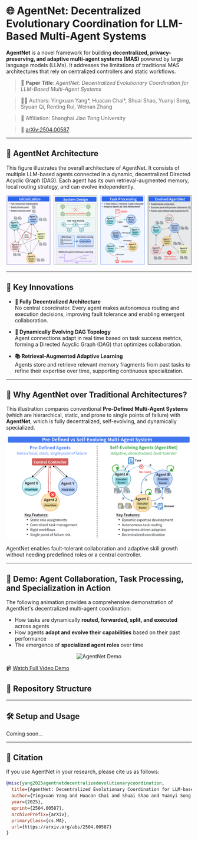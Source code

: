 # 🌐 AgentNet: Decentralized Evolutionary Coordination for LLM-Based Multi-Agent Systems

**AgentNet** is a novel framework for building **decentralized, privacy-preserving, and adaptive multi-agent systems (MAS)** powered by large language models (LLMs). It addresses the limitations of traditional MAS architectures that rely on centralized controllers and static workflows.

> 📄 **Paper Title**: *AgentNet: Decentralized Evolutionary Coordination for LLM-Based Multi-Agent Systems*

> 👨‍🔬 Authors: Yingxuan Yang*, Huacan Chai*, Shuai Shao, Yuanyi Song, Siyuan Qi, Renting Rui, Weinan Zhang

> 🏫 Affiliation: Shanghai Jiao Tong University

> 📎 [arXiv:2504.00587](https://arxiv.org/abs/2504.00587)

---
## 🧱 AgentNet Architecture

This figure illustrates the overall architecture of AgentNet. It consists of multiple LLM-based agents connected in a dynamic, decentralized Directed Acyclic Graph (DAG). Each agent has its own retrieval-augmented memory, local routing strategy, and can evolve independently.

<p align="center">
  <img src="./Figure/llutration of AgentNet.png" alt="AgentNet Architecture" width="700"/>
</p>

---

## 🚀 Key Innovations

- **🧠 Fully Decentralized Architecture**  
  No central coordinator. Every agent makes autonomous routing and execution decisions, improving fault tolerance and enabling emergent collaboration.

- **🔀 Dynamically Evolving DAG Topology**  
  Agent connections adapt in real time based on task success metrics, forming a Directed Acyclic Graph (DAG) that optimizes collaboration.

- **📚 Retrieval-Augmented Adaptive Learning**  
  Agents store and retrieve relevant memory fragments from past tasks to refine their expertise over time, supporting continuous specialization.


---
## 🧭 Why AgentNet over Traditional Architectures?

This illustration compares conventional **Pre-Defined Multi-Agent Systems** (which are hierarchical, static, and prone to single points of failure) with **AgentNet**, which is fully decentralized, self-evolving, and dynamically specialized.

<p align="center">
  <img src="./Figure/compare_systems.png" alt="Compare Systems" width="600"/>
</p>

AgentNet enables fault-tolerant collaboration and adaptive skill growth without needing predefined roles or a central controller.

---

## 🎥 Demo: Agent Collaboration, Task Processing, and Specialization in Action

The following animation provides a comprehensive demonstration of AgentNet's decentralized multi-agent coordination:
- How tasks are dynamically **routed, forwarded, split, and executed** across agents  
- How agents **adapt and evolve their capabilities** based on their past performance  
- The emergence of **specialized agent roles** over time


<p align="center">
  <img src="./Video/Recording_Agentnet.gif" alt="AgentNet Demo" width="400"/>
</p>

📹 [Watch Full Video Demo](./Video/Recording%202025-04-22%20235246%20(online-video-cutter.com).mp4)



## 📁 Repository Structure


---

## 🛠️ Setup and Usage

Coming soon...

---

## 📌 Citation

If you use AgentNet in your research, please cite us as follows:

```bibtex
@misc{yang2025agentnetdecentralizedevolutionarycoordination,
  title={AgentNet: Decentralized Evolutionary Coordination for LLM-based Multi-Agent Systems}, 
  author={Yingxuan Yang and Huacan Chai and Shuai Shao and Yuanyi Song and Siyuan Qi and Renting Rui and Weinan Zhang},
  year={2025},
  eprint={2504.00587},
  archivePrefix={arXiv},
  primaryClass={cs.MA},
  url={https://arxiv.org/abs/2504.00587}
}

